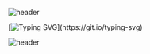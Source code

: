 ![header](https://capsule-render.vercel.app/api?type=waving&color=auto&height=300&section=header&text=GGoDong's%20Github&fontSize=80&animation=fadeIn)
  
[![Typing SVG](https://readme-typing-svg.demolab.com?font=Noto+Sans+KR&pause=1000&width=435&lines=%EA%B9%80%EB%8F%99%EC%88%98%EC%9D%98+readme%EC%97%90+%EC%98%A4%EC%8B%A0+%EA%B2%83%EC%9D%84+%ED%99%98%EC%98%81%ED%95%A9%EB%8B%88%EB%8B%A4!)](https://git.io/typing-svg)

![header](https://capsule-render.vercel.app/api?type=waving&color=auto&height=300&section=footer&text=GGoDong's%20Github&fontSize=80&animation=fadeIn)
<!--
**GGo-Dong/GGo-Dong** is a ✨ _special_ ✨ repository because its `README.md` (this file) appears on your GitHub profile.

Here are some ideas to get you started:

- 🔭 I’m currently working on ...
- 🌱 I’m currently learning ...
- 👯 I’m looking to collaborate on ...
- 🤔 I’m looking for help with ...
- 💬 Ask me about ...
- 📫 How to reach me: ...
- 😄 Pronouns: ...
- ⚡ Fun fact: ...
-->
